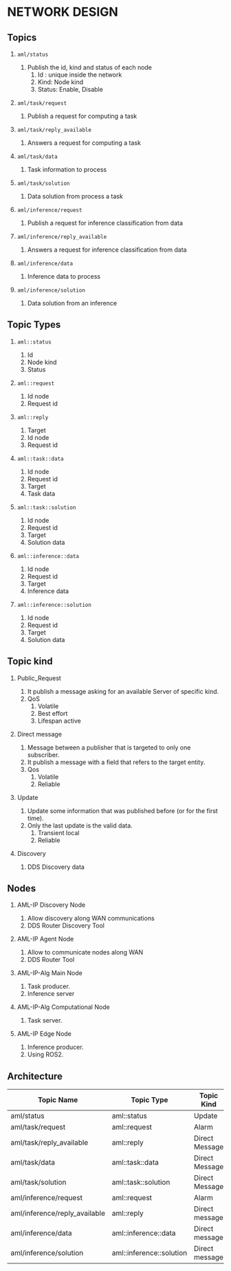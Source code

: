 
# NETWORK DESIGN

## Topics

1. `aml/status`
    1. Publish the id, kind and status of each node
        1. Id : unique inside the network
        1. Kind: Node kind
        1. Status: Enable, Disable

1. `aml/task/request`
    1. Publish a request for computing a task

1. `aml/task/reply_available`
    1. Answers a request for computing a task

1. `aml/task/data`
    1. Task information to process

1. `aml/task/solution`
    1. Data solution from process a task

1. `aml/inference/request`
    1. Publish a request for inference classification from data

1. `aml/inference/reply_available`
    1. Answers a request for inference classification from data

1. `aml/inference/data`
    1. Inference data to process

1. `aml/inference/solution`
    1. Data solution from an inference

## Topic Types

1. `aml::status`
    1. Id
    1. Node kind
    1. Status

1. `aml::request`
    1. Id node
    1. Request id

1. `aml::reply`
    1. Target
    1. Id node
    1. Request id

1. `aml::task::data`
    1. Id node
    1. Request id
    1. Target
    1. Task data

1. `aml::task::solution`
    1. Id node
    1. Request id
    1. Target
    1. Solution data

1. `aml::inference::data`
    1. Id node
    1. Request id
    1. Target
    1. Inference data

1. `aml::inference::solution`
    1. Id node
    1. Request id
    1. Target
    1. Solution data

## Topic kind

1. Public_Request
    1. It publish a message asking for an available Server of specific kind.
    1. QoS
        1. Volatile
        1. Best effort
        1. Lifespan active

1. Direct message
    1. Message between a publisher that is targeted to only one subscriber.
    1. It publish a message with a field that refers to the target entity.
    1. Qos
        1. Volatile
        1. Reliable

1. Update
    1. Update some information that was published before (or for the first time).
    1. Only the last update is the valid data.
        1. Transient local
        1. Reliable

1. Discovery
    1. DDS Discovery data

## Nodes

1. AML-IP Discovery Node
    1. Allow discovery along WAN communications
    1. DDS Router Discovery Tool

1. AML-IP Agent Node
    1. Allow to communicate nodes along WAN
    1. DDS Router Tool

1. AML-IP-Alg Main Node
    1. Task producer.
    1. Inference server

1. AML-IP-Alg Computational Node
    1. Task server.

1. AML-IP Edge Node
    1. Inference producer.
    1. Using ROS2.

## Architecture

| Topic Name                    | Topic Type               | Topic Kind     | Node Publish  | Node Subscribe |
|-------------------------------|--------------------------|----------------|---------------|----------------|
| aml/status                    | aml::status              | Update         | *             | Computational  |
| aml/task/request              | aml::request             | Alarm          | Main          | Computational  |
| aml/task/reply_available      | aml::reply               | Direct Message | Computational | Main           |
| aml/task/data                 | aml::task::data          | Direct Message | Main          | Computational  |
| aml/task/solution             | aml::task::solution      | Direct Message | Computational | Main           |
| aml/inference/request         | aml::request             | Alarm          | Edge          | Main           |
| aml/inference/reply_available | aml::reply               | Direct message | Main          | Edge           |
| aml/inference/data            | aml::inference::data     | Direct message | Edge          | Main           |
| aml/inference/solution        | aml::inference::solution | Direct message | Main          | Edge           |
